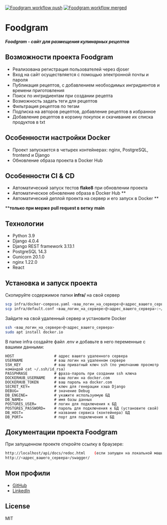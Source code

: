 [![Foodgram workflow push](https://github.com/pozarnik/foodgram-project-react/actions/workflows/foodgram_workflow_push.yml/badge.svg)](https://github.com/pozarnik/foodgram-project-react/actions/workflows/foodgram_workflow_push.yml) [![Foodgram workflow merged](https://github.com/pozarnik/foodgram-project-react/actions/workflows/foodgram_workflow_merged.yml/badge.svg)](https://github.com/pozarnik/foodgram-project-react/actions/workflows/foodgram_workflow_merged.yml)
# Foodgram

***Foodgram - сайт для размещения кулинарных рецептов***

## Возможности проекта Foodgram

- Реализована регистрация пользователей через djoser
- Вход на сайт осуществляется с помощью электронной почты и пароля
- Публикация рецептов, с добавлением необходимых ингридиентов и времени приготовления
- Поиск по ингридиентам при создании рецепта
- Возможность задать теги для рецептов
- Фильтрация рецептов по тегам
- Подписка на авторов рецептов, добавление рецептов в избранное
- Добавление рецептов в корзину покупок и скачивание их списка продуктов в txt

## Особенности настройки Docker

- Проект запускается в четырех контейнерах: nginx, PostgreSQL, frontend и Django
- Обновление образа проекта в Docker Hub

## Особенности CI & CD

- Автоматический запуск тестов **flake8** при обновлении проекта
- Автоматическое обновление образа в Docker Hub **
- Автоматический деплой проекта на сервер и его запуск в Docker **

****только при мерже pull request в ветку main**

## Технологии

- Python 3.9
- Django 4.0.4
- Django REST framework 3.13.1
- PostgreSQL 14.3
- Gunicorn 20.1.0
- nginx 1.22.0
- React

## Установка и запуск проекта

Скопируйте содержимое папки **infra/** на свой сервер

```sh
scp infra/docker-compose.yaml <ваш_логин_на_сервере>@<адрес_вашего_сервера>:~/
scp infra/default.conf <ваш_логин_на_сервере>@<адрес_вашего_сервера>:~/nginx/
```

Зайдите на свой удаленный сервер и установите Docker

```sh
ssh <ваш_логин_на_сервере>@<адрес_вашего_сервера>
sudo apt install docker.io
```

В папке infra создайте файл .env и добавьте в него переменные с вашими данными:

```
HOST                  # адрес вашего удаленного сервера
USERNAME              # ваш логин на удаленном сервере
SSH_KEY               # ваш приватный ключ ssh (по умолчанию просмотр командой cat ~/.ssh/id_rsa)
PASSPHRASE            # фраза-пароль при создании ssh ключа
DOCKERHUB_USERNAME    # ваш логин на docker.com
DOCKERHUB_TOKEN       # ваш пароль на docker.com
SECRET_KEY=           # ключ для генерации хэша Django
DEBUG=                # значение Debug
DB_ENGINE=            # укажите используемую БД
DB_NAME=              # имя базы данных
POSTGRES_USER=        # логин для подключения к БД
POSTGRES_PASSWORD=    # пароль для подключения к БД (установите свой)
DB_HOST=              # название сервиса (контейнера) БД
DB_PORT=              # порт для подключения к БД 
```

## Документации проекта Foodgram

При запущенном проекте откройте ссылку в браузере:

```sh
http://localhost/api/docs/redoc.html    (если запущен на локальной машине)
http://<адрес_вашего_сервера>/swagger/
```

## Мои профили

- [GitHub](https://github.com/pozarnik/)
- [LinkedIn](https://www.linkedin.com/in/ivan-alekseyevich/)

## License

MIT



